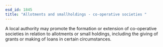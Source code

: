 ```yaml
---
esd_id: 1845
title: "Allotments and smallholdings - co-operative societies "
---
```


A local authority may promote the formation or extension of co-operative societies in relation to allotments or small holdings, including the giving of grants or making of loans in certain circumstances.

